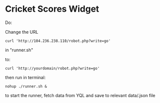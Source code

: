 # Cricket Scores Widget
Do:

Change the URL

    curl 'http://104.236.238.110/robot.php?write=go'

in "runner.sh"

to:

    curl 'http://yourdomain/robot.php?write=go'

then run in terminal:

    nohup ./runner.sh &

to start the runner, fetch data from YQL and save to relevant data/.json file

